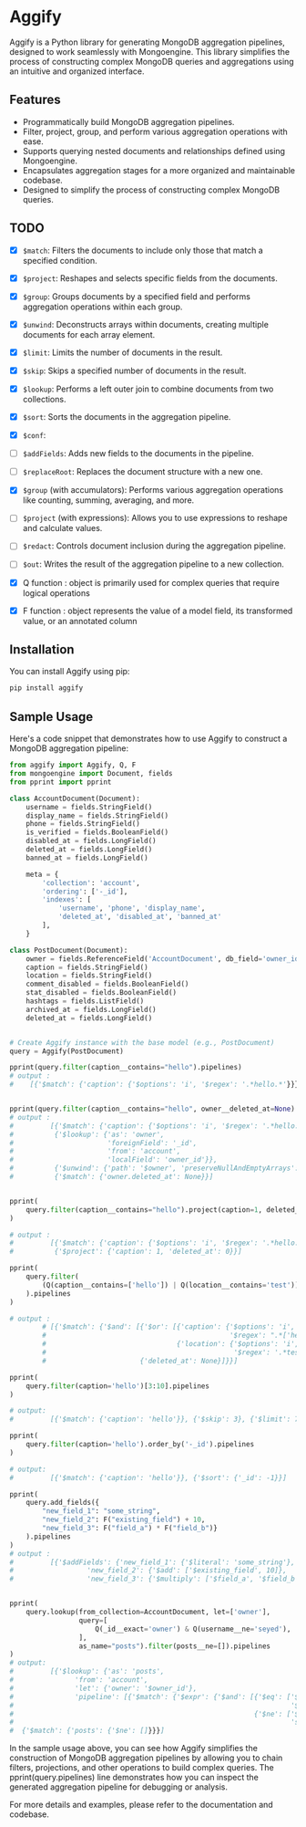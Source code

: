 # Aggify

Aggify is a Python library for generating MongoDB aggregation pipelines, designed to work seamlessly with Mongoengine. This library simplifies the process of constructing complex MongoDB queries and aggregations using an intuitive and organized interface.

## Features

- Programmatically build MongoDB aggregation pipelines.
- Filter, project, group, and perform various aggregation operations with ease.
- Supports querying nested documents and relationships defined using Mongoengine.
- Encapsulates aggregation stages for a more organized and maintainable codebase.
- Designed to simplify the process of constructing complex MongoDB queries.

## TODO

- [x] `$match`: Filters the documents to include only those that match a specified condition.
- [x] `$project`: Reshapes and selects specific fields from the documents.
- [x] `$group`: Groups documents by a specified field and performs aggregation operations within each group.
- [x] `$unwind`: Deconstructs arrays within documents, creating multiple documents for each array element.
- [x] `$limit`: Limits the number of documents in the result.
- [x] `$skip`: Skips a specified number of documents in the result.
- [x] `$lookup`: Performs a left outer join to combine documents from two collections.
- [x] `$sort`: Sorts the documents in the aggregation pipeline.
- [x] `$conf`:
- [ ] `$addFields`: Adds new fields to the documents in the pipeline.
- [ ] `$replaceRoot`: Replaces the document structure with a new one.
- [x] `$group` (with accumulators): Performs various aggregation operations like counting, summing, averaging, and more.
- [ ] `$project` (with expressions): Allows you to use expressions to reshape and calculate values.
- [ ] `$redact`: Controls document inclusion during the aggregation pipeline.
- [ ] `$out`: Writes the result of the aggregation pipeline to a new collection.

- [x] Q function : object is primarily used for complex queries that require logical operations
- [x] F function : object represents the value of a model field, its transformed value, or an annotated column

## Installation

You can install Aggify using pip:

```bash
pip install aggify
```

## Sample Usage

Here's a code snippet that demonstrates how to use Aggify to construct a MongoDB aggregation pipeline:

```python
from aggify import Aggify, Q, F
from mongoengine import Document, fields
from pprint import pprint

class AccountDocument(Document):
    username = fields.StringField()
    display_name = fields.StringField()
    phone = fields.StringField()
    is_verified = fields.BooleanField()
    disabled_at = fields.LongField()
    deleted_at = fields.LongField()
    banned_at = fields.LongField()

    meta = {
        'collection': 'account',
        'ordering': ['-_id'],
        'indexes': [
            'username', 'phone', 'display_name',
            'deleted_at', 'disabled_at', 'banned_at'
        ],
    }

class PostDocument(Document):
    owner = fields.ReferenceField('AccountDocument', db_field='owner_id')
    caption = fields.StringField()
    location = fields.StringField()
    comment_disabled = fields.BooleanField()
    stat_disabled = fields.BooleanField()
    hashtags = fields.ListField()
    archived_at = fields.LongField()
    deleted_at = fields.LongField()


# Create Aggify instance with the base model (e.g., PostDocument)
query = Aggify(PostDocument)

pprint(query.filter(caption__contains="hello").pipelines)
# output :
#    [{'$match': {'caption': {'$options': 'i', '$regex': '.*hello.*'}}}]


pprint(query.filter(caption__contains="hello", owner__deleted_at=None).pipelines)
# output :
#         [{'$match': {'caption': {'$options': 'i', '$regex': '.*hello.*'}}},
#          {'$lookup': {'as': 'owner',
#                       'foreignField': '_id',
#                       'from': 'account',
#                       'localField': 'owner_id'}},
#          {'$unwind': {'path': '$owner', 'preserveNullAndEmptyArrays': True}},
#          {'$match': {'owner.deleted_at': None}}]


pprint(
    query.filter(caption__contains="hello").project(caption=1, deleted_at=0).pipelines
)

# output :
#         [{'$match': {'caption': {'$options': 'i', '$regex': '.*hello.*'}}},
#          {'$project': {'caption': 1, 'deleted_at': 0}}]

pprint(
    query.filter(
        (Q(caption__contains=['hello']) | Q(location__contains='test')) & Q(deleted_at=None)
    ).pipelines
)

# output :
        # [{'$match': {'$and': [{'$or': [{'caption': {'$options': 'i',
        #                                             '$regex': ".*['hello'].*"}},
        #                                {'location': {'$options': 'i',
        #                                              '$regex': '.*test.*'}}]},
        #                       {'deleted_at': None}]}}]

pprint(
    query.filter(caption='hello')[3:10].pipelines
)

# output:
#         [{'$match': {'caption': 'hello'}}, {'$skip': 3}, {'$limit': 7}]

pprint(
    query.filter(caption='hello').order_by('-_id').pipelines
)

# output:
#         [{'$match': {'caption': 'hello'}}, {'$sort': {'_id': -1}}]

pprint(
    query.add_fields({
        "new_field_1": "some_string",
        "new_field_2": F("existing_field") + 10,
        "new_field_3": F("field_a") * F("field_b")}
    ).pipelines
)
# output :
#         [{'$addFields': {'new_field_1': {'$literal': 'some_string'},
#                  'new_field_2': {'$add': ['$existing_field', 10]},
#                  'new_field_3': {'$multiply': ['$field_a', '$field_b']}}}]


pprint(
    query.lookup(from_collection=AccountDocument, let=['owner'],
                 query=[
                     Q(_id__exact='owner') & Q(username__ne='seyed'),
                 ],
                 as_name="posts").filter(posts__ne=[]).pipelines
)
# output: 
#         [{'$lookup': {'as': 'posts',
#               'from': 'account',
#               'let': {'owner': '$owner_id'},
#               'pipeline': [{'$match': {'$expr': {'$and': [{'$eq': ['$_id',
#                                                                    '$$owner']},
#                                                           {'$ne': ['$username',
#                                                                    'seyed']}]}}}]}},
#  {'$match': {'posts': {'$ne': []}}}]
```

In the sample usage above, you can see how Aggify simplifies the construction of MongoDB aggregation pipelines by allowing you to chain filters, projections, and other operations to build complex queries. The pprint(query.pipelines) line demonstrates how you can inspect the generated aggregation pipeline for debugging or analysis.

For more details and examples, please refer to the documentation and codebase.
